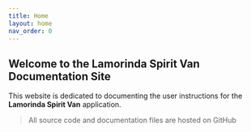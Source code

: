 ```yaml
---
title: Home
layout: home
nav_order: 0
---
```



## Welcome to the Lamorinda Spirit Van Documentation Site

This website is dedicated to documenting the user instructions for the **Lamorinda Spirit Van** application.

>All source code and documentation files are hosted on GitHub